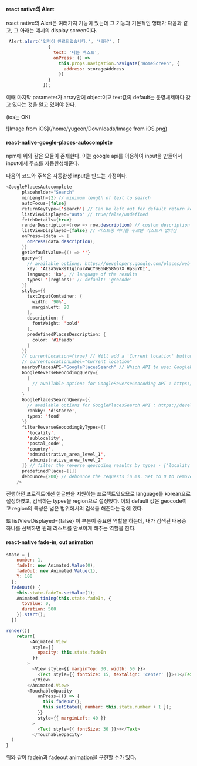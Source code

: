 #### react native의 Alert 

react native의 Alert은 여러가지 기능이 있는데 그 기능과 기본적인 형태가 다음과 같고, 그 아래는 예시의 display screen이다.

```javascript
 Alert.alert('입력이 완료되었습니다.', '내용?', [
                {
                  text: '나는 텍스트',
                  onPress: () =>
                    this.props.navigation.navigate('HomeScreen', {
                      address: storageAddress
                    })
                }
              ]);
```

이때 마지막 parameter가 array안에 object이고 text값의 default는 운영체제마다 갖고 있다는 것을 알고 있어야 한다.

(ios는 OK)

![Image from iOS](/home/yugeon/Downloads/Image from iOS.png)



#### react-native-google-places-autocomplete

npm에 위와 같은 모듈이 존재한다. 이는 google api를 이용하여 input을 만들어서 input에서 주소를 자동완성해준다. 

다음의 코드와 주석은 자동완성 input을 만드는 과정이다.

```java	
<GooglePlacesAutocomplete
      placeholder="Search"
      minLength={2} // minimum length of text to search
      autoFocus={false}
      returnKeyType={'search'} // Can be left out for default return key https://facebook.github.io/react-native/docs/textinput.html#returnkeytype
      listViewDisplayed="auto" // true/false/undefined
      fetchDetails={true}
      renderDescription={row => row.description} // custom description render
      listViewDisplayed={false} // 리스트중 하나를 누르면 리스트가 없어짐
      onPress={data => {
        onPress(data.description);
      }}
      getDefaultValue={() => ''}
      query={{
        // available options: https://developers.google.com/places/web-service/autocomplete
        key: 'AIzaSyARsT1ginurAWCY0B6NES8NG7X_HpSuYDI',
        language: 'ko', // language of the results
        types: '(regions)' // default: 'geocode'
      }}
      styles={{
        textInputContainer: {
          width: '90%',
          marginLeft: 20
        },
        description: {
          fontWeight: 'bold'
        },
        predefinedPlacesDescription: {
          color: '#1faadb'
        }
      }}
      // currentLocation={true} // Will add a 'Current location' button at the top of the predefined places list
      // currentLocationLabel="Current location"
      nearbyPlacesAPI="GooglePlacesSearch" // Which API to use: GoogleReverseGeocoding or GooglePlacesSearch
      GoogleReverseGeocodingQuery={
        {
          // available options for GoogleReverseGeocoding API : https://developers.google.com/maps/documentation/geocoding/intro
        }
      }
      GooglePlacesSearchQuery={{
        // available options for GooglePlacesSearch API : https://developers.google.com/places/web-service/search
        rankby: 'distance',
        types: 'food'
      }}
      filterReverseGeocodingByTypes={[
        'locality',
        'sublocality',
        'postal_code',
        'country',
        'administrative_area_level_1',
        'administrative_area_level_2'
      ]} // filter the reverse geocoding results by types - ['locality', 'administrative_area_level_3'] if you want to display only cities
      predefinedPlaces={[]}
      debounce={200} // debounce the requests in ms. Set to 0 to remove debounce. By default 0ms.
    />
```

진행하던 프로젝트에선 한글만을 지원하는 프로젝트였으므로 language를 korean으로 설정하였고, 검색하는 types을 region으로 설정했다. 이의 default 값은 geocode이고 region의 특성은 넓은 범위에서의 검색을 해준다는 점에 있다.

또 listViewDisplayed={false} 이 부분이 중요한 역할을 하는데, 내가 검색된 내용중 하나를 선택하면 원래 리스트를 안보이게 해주는 역할을 한다. 



#### react-native fade-in, out animation

```javascript
state = {
    number: 1,
    fadeIn: new Animated.Value(0),
    fadeOut: new Animated.Value(1),
    Y: 100
  };
  fadeOut() {
    this.state.fadeIn.setValue(1);
    Animated.timing(this.state.fadeIn, {
      toValue: 0,
      duration: 500
    }).start();
  }(

render(){
    return(
  		 <Animated.View
          style={{
            opacity: this.state.fadeIn
          }}
        >
          <View style={{ marginTop: 30, width: 50 }}>
            <Text style={{ fontSize: 15, textAlign: 'center' }}>+1</Text>
          </View>
        </Animated.View>
		<TouchableOpacity
            onPress={() => {
              this.fadeOut();
              this.setState({ number: this.state.number + 1 });
            }}
            style={{ marginLeft: 40 }}
          >
            <Text style={{ fontSize: 30 }}>+</Text>
          </TouchableOpacity>
  )
}
```

위와 같이 fadein과 fadeout animation을 구현할 수가 있다.